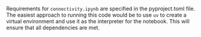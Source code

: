 Requirements for `connectivity.ipynb` are specified in the pyproject.toml file.
The easiest approach to running this code would be to use `uv` to create a virtual environment and use it as the interpreter for the notebook.
This will ensure that all dependencies are met.